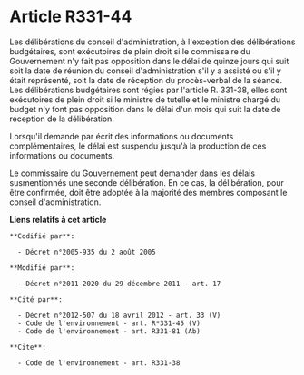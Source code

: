 # Article R331-44

Les délibérations du conseil d'administration, à l'exception des délibérations budgétaires, sont exécutoires de plein droit
si le commissaire du Gouvernement n'y fait pas opposition dans le délai de quinze jours qui suit soit la date de réunion du
conseil d'administration s'il y a assisté ou s'il y était représenté, soit la date de réception du procès-verbal de la
séance. Les délibérations budgétaires sont régies par l'article R. 331-38, elles sont exécutoires de plein droit si le
ministre de tutelle et le ministre chargé du budget n'y font pas opposition dans le délai d'un mois qui suit la date de
réception de la délibération.

Lorsqu'il demande par écrit des informations ou documents complémentaires, le délai est suspendu jusqu'à la production de ces
informations ou documents.

Le commissaire du Gouvernement peut demander dans les délais susmentionnés une seconde délibération. En ce cas, la
délibération, pour être confirmée, doit être adoptée à la majorité des membres composant le conseil d'administration.

**Liens relatifs à cet article**

	**Codifié par**:

	  - Décret n°2005-935 du 2 août 2005

	**Modifié par**:

	  - Décret n°2011-2020 du 29 décembre 2011 - art. 17

	**Cité par**:

	  - Décret n°2012-507 du 18 avril 2012 - art. 33 (V)
	  - Code de l'environnement - art. R*331-45 (V)
	  - Code de l'environnement - art. R331-81 (Ab)

	**Cite**:

	  - Code de l'environnement - art. R331-38
